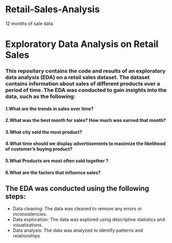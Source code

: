 # Retail-Sales-Analysis
 12 months of sale data
# Exploratory Data Analysis on Retail Sales
### This repository contains the code and results of an exploratory data analysis (EDA) on a retail sales dataset. The dataset contains information about sales of different products over a period of time. The EDA was conducted to gain insights into the data, such as the following:

#### 1.What are the trends in sales over time?
#### 2.What was the best month for sales? How much was earned that month?
#### 3.What city sold the most product?
#### 4.What time should we display advertisements to maximize the likelihood of customer’s buying product?
#### 5.What Products are most often sold together ?
#### 6.What are the factors that influence sales?
## The EDA was conducted using the following steps:

* Data cleaning: The data was cleaned to remove any errors or inconsistencies.
* Data exploration: The data was explored using descriptive statistics and visualizations.
* Data analysis: The data was analyzed to identify patterns and relationships

